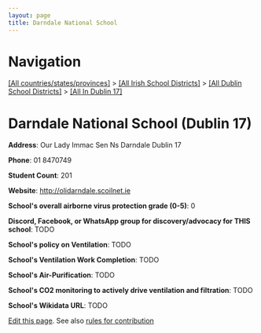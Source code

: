 ```yaml
---
layout: page
title: Darndale National School
---
```

# Navigation

[[All countries/states/provinces]](../../../..) > [[All Irish School Districts]](../../..) > [[All Dublin School Districts]](../..) > [[All In Dublin 17]](..)

# Darndale National School (Dublin 17)

**Address**: Our Lady Immac Sen Ns Darndale Dublin 17

**Phone**: 01 8470749

**Student Count**: 201

**Website**: <http://olidarndale.scoilnet.ie>

**School's overall airborne virus protection grade (0-5)**: 0

**Discord, Facebook, or WhatsApp group for discovery/advocacy for THIS school**: TODO

**School's policy on Ventilation**: TODO

**School's Ventilation Work Completion**: TODO

**School's Air-Purification**: TODO

**School's CO2 monitoring to actively drive ventilation and filtration**: TODO

**School's Wikidata URL**: TODO


[Edit this page](https://github.com/ventilate-schools/Ireland/edit/main/./Dublin_17/Darndale_National_School.md). See also [rules for contribution](../../../contribution-rules/)